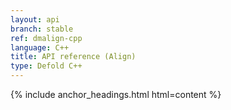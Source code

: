 ```yaml
---
layout: api
branch: stable
ref: dmalign-cpp
language: C++
title: API reference (Align)
type: Defold C++
---
```

{% include anchor_headings.html html=content %}